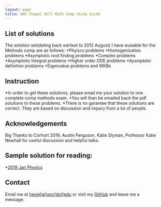 ```yaml
---
layout: page
title: UNC Chapel Hill Math Comp Study Guide
---
```

## List of solutions
The solution set(dating back earliest to 2012 August) I have avaiable for the Methods comp are as follows:
*Phyiscs problems
*Homogenization problems
*Asymptotic root finding problems
*Complex problems
*Asymptotic Integral problems
*Higher order ODE problems
*Aysmptotic definition problems
*Eigenvalue problems and WKBs

## Instruction
*In order to get these solutions, please email me your solution to one complete comp methods exam. 
*You will than be emailed back the pdf solutions to these problems. 
*There is no garantee that these solutions are correct. They are based on discussion and inquiry from a lot of people.

## Acknowledgements
Big Thanks to Corhort 2019, Austin Ferguson, Katie Slyman, Professor Katie Newhall for useful discussion and helpful talks.

## Sample solution for reading:
 *[2019 Jan Physics](https://github.com/hexie1995/hexie1995.github.io/blob/master/public/2019%20Jan%20Physics.pdf)



## Contact
Email me at [hexie[at]unc[dot]edu](hexie@unc.edu) or visit my [GitHub](https://github.com/hexie1995) and leave me a message.
